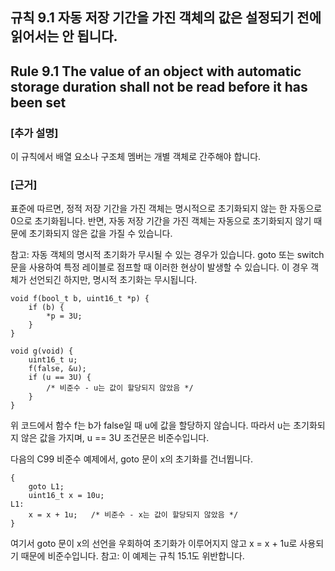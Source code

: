 ## 규칙 9.1 자동 저장 기간을 가진 객체의 값은 설정되기 전에 읽어서는 안 됩니다.
## Rule 9.1 The value  of an object with automatic storage duration shall not be read before it has been set

### [추가 설명]
이 규칙에서 배열 요소나 구조체 멤버는 개별 객체로 간주해야 합니다.

### [근거]
표준에 따르면, 정적 저장 기간을 가진 객체는 명시적으로 초기화되지 않는 한 자동으로 0으로 초기화됩니다. 반면, 자동 저장 기간을 가진 객체는 자동으로 초기화되지 않기 때문에 초기화되지 않은 값을 가질 수 있습니다.

참고: 자동 객체의 명시적 초기화가 무시될 수 있는 경우가 있습니다. goto 또는 switch 문을 사용하여 특정 레이블로 점프할 때 이러한 현상이 발생할 수 있습니다. 이 경우 객체가 선언되긴 하지만, 명시적 초기화는 무시됩니다.

```
void f(bool_t b, uint16_t *p) {
    if (b) {
        *p = 3U;
    }
}

void g(void) {
    uint16_t u;
    f(false, &u);
    if (u == 3U) {
        /* 비준수 - u는 값이 할당되지 않았음 */
    }
}
```
위 코드에서 함수 f는 b가 false일 때 u에 값을 할당하지 않습니다. 따라서 u는 초기화되지 않은 값을 가지며, u == 3U 조건문은 비준수입니다.

다음의 C99 비준수 예제에서, goto 문이 x의 초기화를 건너뜁니다.
```
{
    goto L1;
    uint16_t x = 10u;
L1:
    x = x + 1u;   /* 비준수 - x는 값이 할당되지 않았음 */
}

```
여기서 goto 문이 x의 선언을 우회하여 초기화가 이루어지지 않고 x = x + 1u로 사용되기 때문에 비준수입니다. 참고: 이 예제는 규칙 15.1도 위반합니다.
